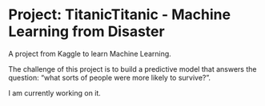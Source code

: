 # Project: TitanicTitanic - Machine Learning from Disaster

A project from Kaggle to learn Machine Learning.

The challenge of this project is to build a predictive model that answers the question: “what sorts of people were more likely to survive?”.

I am currently working on it.
